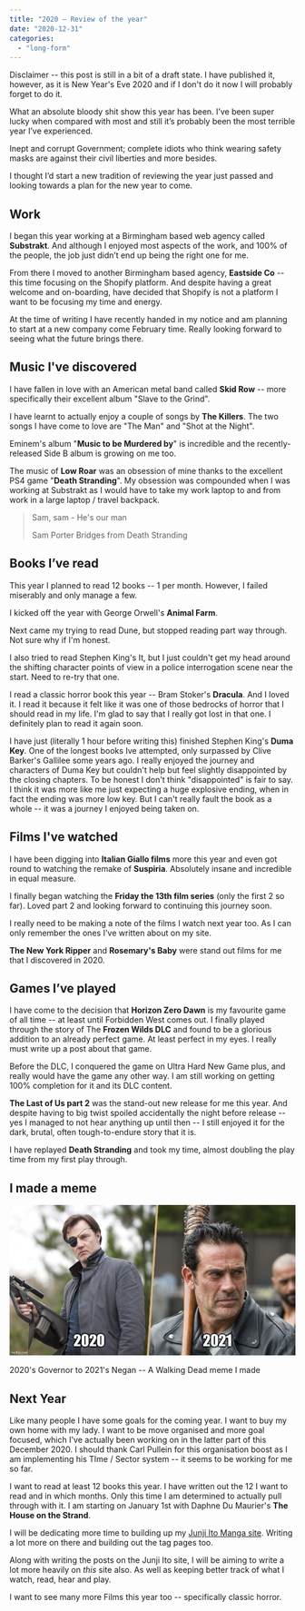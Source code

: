 ```yaml
---
title: "2020 — Review of the year"
date: "2020-12-31"
categories: 
  - "long-form"
---
```


Disclaimer -- this post is still in a bit of a draft state. I have published it, however, as it is New Year's Eve 2020 and if I don't do it now I will probably forget to do it.

What an absolute bloody shit show this year has been. I’ve been super lucky when compared with most and still it’s probably been the most terrible year I’ve experienced.

Inept and corrupt Government; complete idiots who think wearing safety masks are against their civil liberties and more besides.

I thought I’d start a new tradition of reviewing the year just passed and looking towards a plan for the new year to come.

## Work

I began this year working at a Birmingham based web agency called **Substrakt**. And although I enjoyed most aspects of the work, and 100% of the people, the job just didn’t end up being the right one for me.

From there I moved to another Birmingham based agency, **Eastside Co** -- this time focusing on the Shopify platform. And despite having a great welcome and on-boarding, have decided that Shopify is not a platform I want to be focusing my time and energy.

At the time of writing I have recently handed in my notice and am planning to start at a new company come February time. Really looking forward to seeing what the future brings there.

## Music I've discovered

I have fallen in love with an American metal band called **Skid Row** -- more specifically their excellent album "Slave to the Grind".

I have learnt to actually enjoy a couple of songs by **The Killers**. The two songs I have come to love are "The Man" and "Shot at the Night".

Eminem's album "**Music to be Murdered by**" is incredible and the recently-released Side B album is growing on me too.

The music of **Low Roar** was an obsession of mine thanks to the excellent PS4 game "**Death Stranding**". My obsession was compounded when I was working at Substrakt as I would have to take my work laptop to and from work in a large laptop / travel backpack.

> Sam, sam - He's our man
> 
> Sam Porter Bridges from Death Stranding

## Books I’ve read

This year I planned to read 12 books -- 1 per month. However, I failed miserably and only manage a few.

I kicked off the year with George Orwell's **Animal Farm**.

Next came my trying to read Dune, but stopped reading part way through. Not sure why if I'm honest.

I also tried to read Stephen King's It, but I just couldn't get my head around the shifting character points of view in a police interrogation scene near the start. Need to re-try that one.

I read a classic horror book this year -- Bram Stoker's **Dracula**. And I loved it. I read it because it felt like it was one of those bedrocks of horror that I should read in my life. I'm glad to say that I really got lost in that one. I definitely plan to read it again soon.

I have just (literally 1 hour before writing this) finished Stephen King's **Duma Key**. One of the longest books Ive attempted, only surpassed by Clive Barker's Gallilee some years ago. I really enjoyed the journey and characters of Duma Key but couldn't help but feel slightly disappointed by the closing chapters. To be honest I don't think "disappointed" is fair to say. I think it was more like me just expecting a huge explosive ending, when in fact the ending was more low key. But I can't really fault the book as a whole -- it was a journey I enjoyed being taken on.

## Films I've watched

I have been digging into **Italian Giallo films** more this year and even got round to watching the remake of **Suspiria**. Absolutely insane and incredible in equal measure.

I finally began watching the **Friday the 13th film series** (only the first 2 so far). Loved part 2 and looking forward to continuing this journey soon.

I really need to be making a note of the films I watch next year too. As I can only remember the ones I've written about on my site.

**The New York Ripper** and **Rosemary's Baby** were stand out films for me that I discovered in 2020.

## Games I’ve played

I have come to the decision that **Horizon Zero Dawn** is my favourite game of all time -- at least until Forbidden West comes out. I finally played through the story of The **Frozen Wilds DLC** and found to be a glorious addition to an already perfect game. At least perfect in my eyes. I really must write up a post about that game.

Before the DLC, I conquered the game on Ultra Hard New Game plus, and really would have the game any other way. I am still working on getting 100% completion for it and its DLC content.

**The Last of Us part 2** was the stand-out new release for me this year. And despite having to big twist spoiled accidentally the night before release -- yes I managed to not hear anything up until then -- I still enjoyed it for the dark, brutal, often tough-to-endure story that it is.

I have replayed **Death Stranding** and took my time, almost doubling the play time from my first play through.

## I made a meme

[![](images/2020-2021.jpg)](https://davidpeach.co.uk/wp-content/uploads/2023/05/2020-2021.jpg)

2020's Governor to 2021's Negan -- A Walking Dead meme I made

## Next Year

Like many people I have some goals for the coming year. I want to buy my own home with my lady. I want to be move organised and more goal focused, which I've actually been working on in the latter part of this December 2020. I should thank Carl Pullein for this organisation boost as I am implementing his TIme / Sector system -- it seems to be working for me so far.

I want to read at least 12 books this year. I have written out the 12 I want to read and in which months. Only this time I am determined to actually pull through with it. I am starting on January 1st with Daphne Du Maurier's **The House on the Strand**.

I will be dedicating more time to building up my [Junji Ito Manga site](https://junjiitomanga.com). Writing a lot more on there and building out the tag pages too.

Along with writing the posts on the Junji Ito site, I will be aiming to write a lot more heavily on _this_ site also. As well as keeping better track of what I watch, read, hear and play.

I want to see many more Films this year too -- specifically classic horror.
